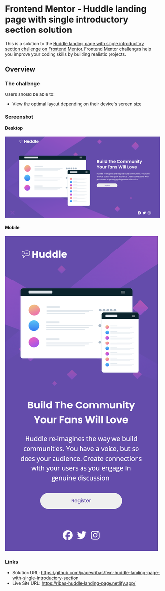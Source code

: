 # Frontend Mentor - Huddle landing page with single introductory section solution

This is a solution to the [Huddle landing page with single introductory section challenge on Frontend Mentor](https://www.frontendmentor.io/challenges/huddle-landing-page-with-a-single-introductory-section-B_2Wvxgi0). Frontend Mentor challenges help you improve your coding skills by building realistic projects.

## Overview

### The challenge

Users should be able to:

- View the optimal layout depending on their device's screen size

### Screenshot

#### Desktop

![](/screenshot-desktop.png)

#### Mobile

![](/screenshot-mobile.png)

### Links

- Solution URL: https://github.com/joaoevribas/fem-huddle-landing-page-with-single-introductory-section
- Live Site URL: https://ribas-huddle-landing-page.netlify.app/
